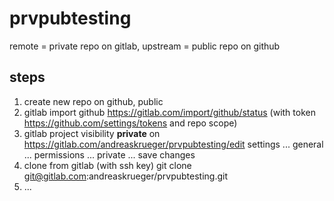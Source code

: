 # prvpubtesting
remote = private repo on gitlab, upstream = public repo on github

## steps
1. create new repo on github, public
1. gitlab import github https://gitlab.com/import/github/status (with token https://github.com/settings/tokens and repo scope)
1. gitlab project visibility **private** on https://gitlab.com/andreaskrueger/prvpubtesting/edit settings ... general ... permissions ... private ... save changes
1. clone from gitlab (with ssh key) git clone git@gitlab.com:andreaskrueger/prvpubtesting.git
1. ...
